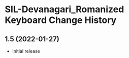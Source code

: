 SIL-Devanagari_Romanized Keyboard Change History
================================================

1.5 (2022-01-27)
--------------------------------------------------------------------------
* Initial release
